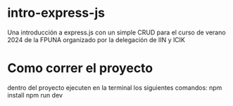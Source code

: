 # intro-express-js
Una introducción a express.js con un simple CRUD para el curso de verano 2024 de la FPUNA organizado por la delegación de IIN y lCIK
# Como correr el proyecto
dentro del proyecto ejecuten en la terminal los siguientes comandos:
npm install
npm run dev

